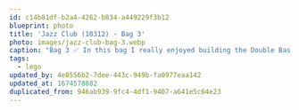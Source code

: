 ```yaml
---
id: c14b81df-b2a4-4262-b834-a449229f3b12
blueprint: photo
title: 'Jazz Club (10312) - Bag 3'
photo: images/jazz-club-bag-3.webp
caption: "Bag 3 ✅ In this bag I really enjoyed building the Double Bass case (bottom right attached to the bass player). I wish it could accommodate the actual instrument that he's holding but that would have made it a lot bigger. Also on the bass player, there is a hearing aid or monitor on the right side of the head which is a print I've never seen before!"
tags:
  - lego
updated_by: 4e0556b2-7dee-443c-949b-fa0977eaa142
updated_at: 1674578882
duplicated_from: 946ab939-9fc4-4df1-9407-a641e5c64e23
---
```

